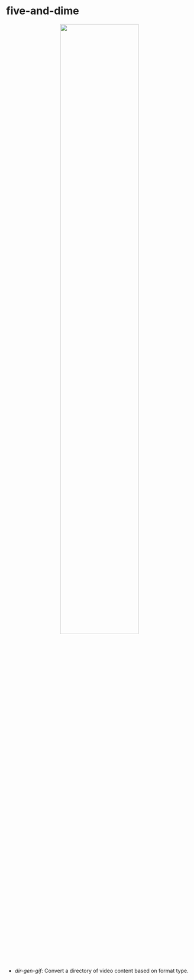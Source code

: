 # five-and-dime

<p align="center">
  <img width="65%" height="65%" src="https://i.ibb.co/PYK0p0t/5-dime-santa-fe-3.jpg"/>  
</p>

- *dir-gen-gif*: Convert a directory of video content based on format type.
